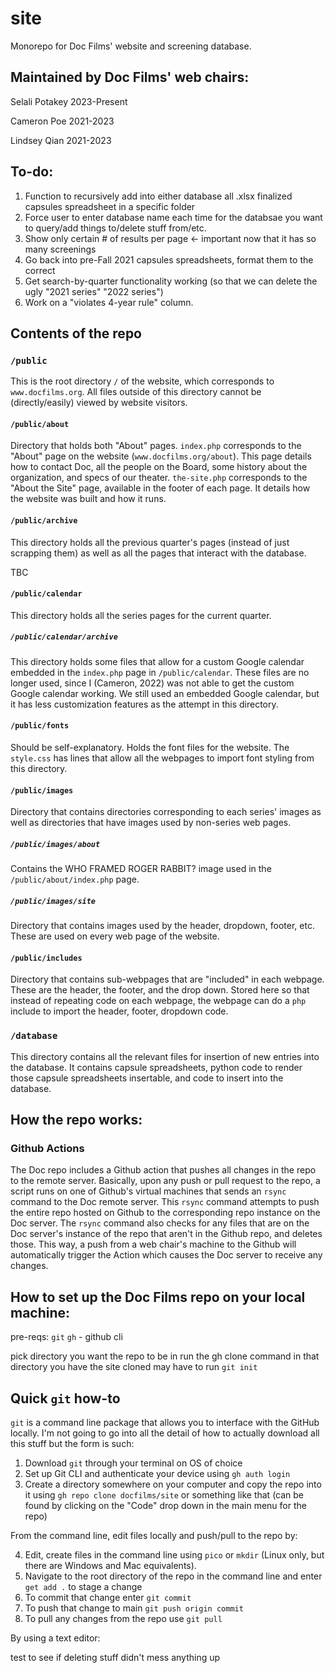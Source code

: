 # site

Monorepo for Doc Films' website and screening database.

## Maintained by Doc Films' web chairs:

Selali Potakey 2023-Present

Cameron Poe 2021-2023

Lindsey Qian 2021-2023

## To-do:
1. Function to recursively add into either database all .xlsx finalized capsules spreadsheet in a specific folder
2. Force user to enter database name each time for the databsae you want to query/add things to/delete stuff from/etc.
3. Show only certain # of results per page <- important now that it has so many screenings
4. Go back into pre-Fall 2021 capsules spreadsheets, format them to the correct
5. Get search-by-quarter functionality working (so that we can delete the ugly "2021 series" "2022 series")
6. Work on a "violates 4-year rule" column.

## Contents of the repo

### `/public`

This is the root directory `/` of the website, which corresponds to `www.docfilms.org`. All files outside of this directory cannot be (directly/easily) viewed by website visitors.

#### `/public/about`

Directory that holds both "About" pages. `index.php` corresponds to the "About" page on the website (`www.docfilms.org/about`). This page details how to contact Doc, all the people on the Board, some history about the organization, and specs of our theater. `the-site.php` corresponds to the "About the Site" page, available in the footer of each page. It details how the website was built and how it runs. 

#### `/public/archive`

This directory holds all the previous quarter's pages (instead of just scrapping them) as well as all the pages that interact with the database.

TBC

#### `/public/calendar`

This directory holds all the series pages for the current quarter. 

##### `/public/calendar/archive`

This directory holds some files that allow for a custom Google calendar embedded in the `index.php` page in `/public/calendar`. These files are no longer used, since I (Cameron, 2022) was not able to get the custom Google calendar working. We still used an embedded Google calendar, but it has less customization features as the attempt in this directory.

#### `/public/fonts`

Should be self-explanatory. Holds the font files for the website. The `style.css` has lines that allow all the webpages to import font styling from this directory.

#### `/public/images`

Directory that contains directories corresponding to each series' images as well as directories that have images used by non-series web pages.

##### `/public/images/about`

Contains the WHO FRAMED ROGER RABBIT? image used in the `/public/about/index.php` page.

##### `/public/images/site`

Directory that contains images used by the header, dropdown, footer, etc. These are used on every web page of the website.

#### `/public/includes`

Directory that contains sub-webpages that are "included" in each webpage. These are the header, the footer, and the drop down. Stored here so that instead of repeating code on each webpage, the webpage can do a `php` include to import the header, footer, dropdown code.

### `/database`

This directory contains all the relevant files for insertion of new entries into the database. It contains capsule spreadsheets, python code to render those capsule spreadsheets insertable, and code to insert into the database.

## How the repo works:

### Github Actions

The Doc repo includes a Github action that pushes all changes in the repo to the remote server. Basically, upon any push or pull request to the repo, a script runs on one of Github's virtual machines that sends an `rsync` command to the Doc remote server. This `rsync` command attempts to push the entire repo hosted on Github to the corresponding repo instance on the Doc server. The `rsync` command also checks for any files that are on the Doc server's instance of the repo that aren't in the Github repo, and deletes those. This way, a push from a web chair's machine to the Github will automatically trigger the Action which causes the Doc server to receive any changes.  

## How to set up the Doc Films repo on your local machine:
pre-reqs:
`git`
`gh` - github cli


pick directory you want the repo to be in
run the gh clone command in that directory
you have the site cloned
may have to run `git init`














## Quick  `git` how-to
`git` is a command line package that allows you to interface with the GitHub locally. I'm not going to go into all the detail of how to actually download all this stuff but the form is such:

1. Download `git` through your terminal on OS of choice
2. Set up Git CLI and authenticate your device using `gh auth login`
3. Create a directory somewhere on your computer and copy the repo into it using `gh repo clone docfilms/site` or something like that (can be found by clicking on the "Code" drop down in the main menu for the repo)

From the command line, edit files locally and push/pull to the repo by:

4. Edit, create files in the command line using `pico` or `mkdir` (Linux only, but there are Windows and Mac equivalents).
5. Navigate to the root directory of the repo in the command line and enter `get add .` to stage a change
6. To commit that change enter `git commit`
7. To push that change to main `git push origin commit`
8. To pull any changes from the repo use `git pull`

By using a text editor:

test to see if deleting stuff didn't mess anything up
